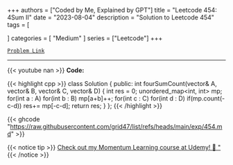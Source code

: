 
+++
authors = ["Coded by Me, Explained by GPT"]
title = "Leetcode 454: 4Sum II"
date = "2023-08-04"
description = "Solution to Leetcode 454"
tags = [
    
]
categories = [
    "Medium"
]
series = ["Leetcode"]
+++



[`Problem Link`](https://leetcode.com/problems/4sum-ii/description/)

---
{{< youtube nan >}}
**Code:**

{{< highlight cpp >}}
class Solution {
public:
    int fourSumCount(vector<int>& A, vector<int>& B, vector<int>& C, vector<int>& D) {
        int res = 0;
        unordered_map<int, int> mp;
        for(int a : A)
        for(int b : B)
        mp[a+b]++;
        for(int c : C)
        for(int d : D)
        if(mp.count(-c-d)) res+= mp[-c-d];
        return res;
    }
};
{{< /highlight >}}

{{< ghcode "https://raw.githubusercontent.com/grid47/list/refs/heads/main/exp/454.md" >}}

{{< notice tip >}}
[Check out my Momentum Learning course at Udemy! 🚀 "](https://www.udemy.com/course/blind-75-the-data-structures-and-algorithms-essentials/)
{{< /notice >}}

